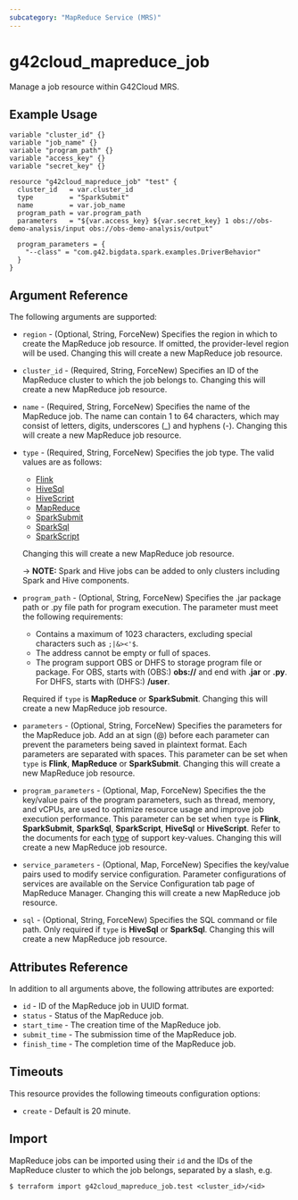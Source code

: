 ```yaml
---
subcategory: "MapReduce Service (MRS)"
---
```


# g42cloud_mapreduce_job

Manage a job resource within G42Cloud MRS.

## Example Usage

```hcl
variable "cluster_id" {}
variable "job_name" {}
variable "program_path" {}
variable "access_key" {}
variable "secret_key" {}

resource "g42cloud_mapreduce_job" "test" {
  cluster_id   = var.cluster_id
  type         = "SparkSubmit"
  name         = var.job_name
  program_path = var.program_path
  parameters   = "${var.access_key} ${var.secret_key} 1 obs://obs-demo-analysis/input obs://obs-demo-analysis/output"

  program_parameters = {
    "--class" = "com.g42.bigdata.spark.examples.DriverBehavior"
  }
}
```

## Argument Reference

The following arguments are supported:

* `region` - (Optional, String, ForceNew) Specifies the region in which to create the MapReduce job resource. If
  omitted, the provider-level region will be used. Changing this will create a new MapReduce job resource.

* `cluster_id` - (Required, String, ForceNew) Specifies an ID of the MapReduce cluster to which the job belongs to.
  Changing this will create a new MapReduce job resource.

* `name` - (Required, String, ForceNew) Specifies the name of the MapReduce job. The name can contain 1 to 64
  characters, which may consist of letters, digits, underscores (_) and hyphens (-). Changing this will create a new
  MapReduce job resource.

<!-- Placing the html block above list will lead to improperly rendered content -->
* <a name="mapreduce_job_type">`type`</a> - (Required, String, ForceNew) Specifies the job type.
  The valid values are as follows:
  + [Flink](https://docs.g42cloud.com/usermanual/mrs/mrs_01_0527.html)
  + [HiveSql](https://docs.g42cloud.com/usermanual/mrs/mrs_01_0525.html)
  + [HiveScript](https://docs.g42cloud.com/usermanual/mrs/mrs_01_0525.html)
  + [MapReduce](https://docs.g42cloud.com/usermanual/mrs/mrs_01_0052.html)
  + [SparkSubmit](https://docs.g42cloud.com/usermanual/mrs/mrs_01_0524.html)
  + [SparkSql](https://docs.g42cloud.com/usermanual/mrs/mrs_01_0526.html)
  + [SparkScript](https://docs.g42cloud.com/usermanual/mrs/mrs_01_0526.html)

  Changing this will create a new MapReduce job resource.

  -> **NOTE:** Spark and Hive jobs can be added to only clusters including Spark and Hive components.

* `program_path` - (Optional, String, ForceNew) Specifies the .jar package path or .py file path for program execution.
  The parameter must meet the following requirements:
  + Contains a maximum of 1023 characters, excluding special characters such as `;|&><'$`.
  + The address cannot be empty or full of spaces.
  + The program support OBS or DHFS to storage program file or package. For OBS, starts with (OBS:) **obs://** and end
      with **.jar** or **.py**. For DHFS, starts with (DHFS:) **/user**.

  Required if `type` is **MapReduce** or **SparkSubmit**. Changing this will create a new MapReduce job resource.

* `parameters` - (Optional, String, ForceNew) Specifies the parameters for the MapReduce job. Add an at sign (@) before
  each parameter can prevent the parameters being saved in plaintext format. Each parameters are separated with spaces.
  This parameter can be set when `type` is **Flink**, **MapReduce** or **SparkSubmit**. Changing this will create a new
  MapReduce job resource.

* `program_parameters` - (Optional, Map, ForceNew) Specifies the the key/value pairs of the program parameters, such as
  thread, memory, and vCPUs, are used to optimize resource usage and improve job execution performance. This parameter
  can be set when `type` is **Flink**, **SparkSubmit**, **SparkSql**, **SparkScript**, **HiveSql** or
  **HiveScript**. Refer to the documents for each [type](#mapreduce_job_type) of support key-values.
  Changing this will create a new MapReduce job resource.

* `service_parameters` - (Optional, Map, ForceNew) Specifies the key/value pairs used to modify service configuration.
  Parameter configurations of services are available on the Service Configuration tab page of MapReduce Manager.
  Changing this will create a new MapReduce job resource.

* `sql` - (Optional, String, ForceNew) Specifies the SQL command or file path. Only required if `type` is **HiveSql**
  or **SparkSql**. Changing this will create a new MapReduce job resource.

## Attributes Reference

In addition to all arguments above, the following attributes are exported:

* `id` - ID of the MapReduce job in UUID format.
* `status` - Status of the MapReduce job.
* `start_time` - The creation time of the MapReduce job.
* `submit_time` - The submission time of the MapReduce job.
* `finish_time` - The completion time of the MapReduce job.

## Timeouts

This resource provides the following timeouts configuration options:

* `create` - Default is 20 minute.

## Import

MapReduce jobs can be imported using their `id` and the IDs of the MapReduce cluster to which the job belongs, separated
by a slash, e.g.

```
$ terraform import g42cloud_mapreduce_job.test <cluster_id>/<id>
```
